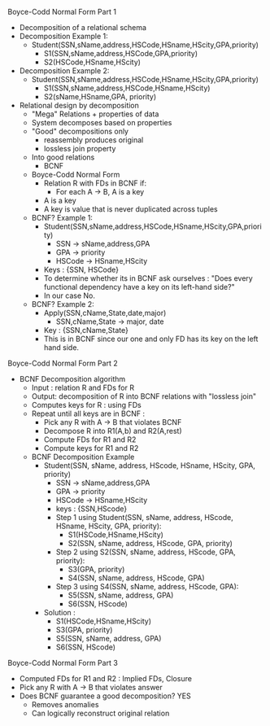 Boyce-Codd Normal Form Part 1
  - Decomposition of a relational schema
  - Decomposition Example 1:
    - Student(SSN,sName,address,HSCode,HSname,HScity,GPA,priority)
      - S1(SSN,sName,address,HSCode,GPA,priority)
      - S2(HSCode,HSname,HScity)
  - Decomposition Example 2:
    - Student(SSN,sName,address,HSCode,HSname,HScity,GPA,priority)
      - S1(SSN,sName,address,HSCode,HSname,HScity)
      - S2(sName,HSname,GPA, priority)
  - Relational design by decomposition
    - "Mega" Relations + properties of data
    - System decomposes based on properties
    - "Good" decompositions only
      - reassembly produces original
      - lossless join property
    - Into good relations
      - BCNF
    - Boyce-Codd Normal Form
      - Relation R with FDs in BCNF if:
        - For each A → B, A is a key
      - A is a key
      - A key is value that is never duplicated across tuples
    - BCNF? Example 1:
      - Student(SSN,sName,address,HSCode,HSname,HScity,GPA,priority)
        - SSN → sName,address,GPA
        - GPA → priority
        - HSCode → HSname,HScity
      - Keys : {SSN, HSCode}
      - To determine whether its in BCNF ask ourselves : "Does every functional dependency have a key on its left-hand side?"
      - In our case No.
    - BCNF? Example 2:
      - Apply(SSN,cName,State,date,major)
        - SSN,cName,State → major, date
      - Key : {SSN,cName,State}
      - This is in BCNF since our one and only FD has its key on the left hand side.

Boyce-Codd Normal Form Part 2
  - BCNF Decomposition algorithm
    - Input : relation R and FDs for R
    - Output: decomposition of R into BCNF relations with "lossless join"
    - Computes keys for R : using FDs
    - Repeat until all keys are in BCNF :
      - Pick any R with A → B that violates BCNF
      - Decompose R into R1(A,b) and R2(A,rest)
      - Compute FDs for R1 and R2
      - Compute keys for R1 and R2
    - BCNF Decomposition Example
      - Student(SSN, sName, address, HScode, HSname, HScity, GPA, priority)
        - SSN → sName,address,GPA
        - GPA → priority
        - HSCode → HSname,HScity
        - keys : {SSN,HScode}
        - Step 1 using Student(SSN, sName, address, HScode, HSname, HScity, GPA, priority):
          - S1(HSCode,HSname,HScity)
          - S2(SSN, sName, address, HScode, GPA, priority)
        - Step 2 using S2(SSN, sName, address, HScode, GPA, priority):
          - S3(GPA, priority)
          - S4(SSN, sName, address, HScode, GPA)
        - Step 3 using S4(SSN, sName, address, HScode, GPA):
          - S5(SSN, sName, address, GPA)
          - S6(SSN, HScode)
      - Solution :
        - S1(HSCode,HSname,HScity)
        - S3(GPA, priority)
        - S5(SSN, sName, address, GPA)
        - S6(SSN, HScode)

Boyce-Codd Normal Form Part 3
  - Computed FDs for R1 and R2 : Implied FDs, Closure
  - Pick any R with A → B that violates answer
  - Does BCNF guarantee a good decomposition? YES
    - Removes anomalies
    - Can logically reconstruct original relation
